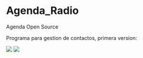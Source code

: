 # Agenda_Radio
Agenda Open Source 

Programa para gestion de contactos, primera version:

<img src= "https://i.ibb.co/1mdKtMp/Radio-principal.png" />
<img src= "https://i.ibb.co/fDH4y2z/Agre-Radio.png" />
